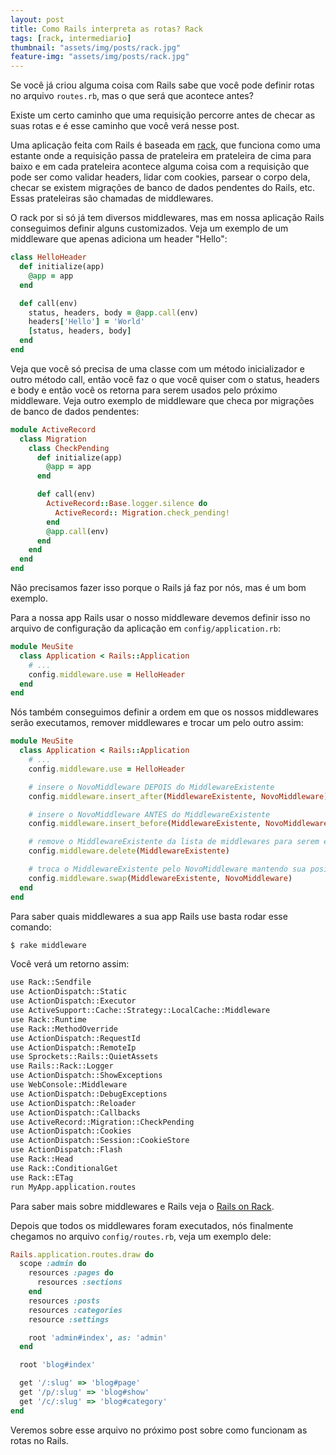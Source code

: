 ```yaml
---
layout: post
title: Como Rails interpreta as rotas? Rack
tags: [rack, intermediario]
thumbnail: "assets/img/posts/rack.jpg"
feature-img: "assets/img/posts/rack.jpg"
---
```


Se você já criou alguma coisa com Rails sabe que você pode definir rotas no arquivo `routes.rb`, mas o que será que acontece antes?

Existe um certo caminho que uma requisição percorre antes de checar as suas rotas e é esse caminho que você verá nesse post.

Uma aplicação feita com Rails é baseada em [rack](https://rack.github.io/), que funciona como uma estante onde a requisição passa de prateleira em prateleira de cima para baixo e em cada prateleira acontece alguma coisa com a requisição que pode ser como validar headers, lidar com cookies, parsear o corpo dela, checar se existem migrações de banco de dados pendentes do Rails, etc. Essas prateleiras são chamadas de middlewares.

O rack por si só já tem diversos middlewares, mas em nossa aplicação Rails conseguimos definir alguns customizados. Veja um exemplo de um middleware que apenas adiciona um header "Hello":

```ruby
class HelloHeader
  def initialize(app)
    @app = app
  end

  def call(env)
    status, headers, body = @app.call(env)
    headers['Hello'] = 'World'
    [status, headers, body]
  end
end
```

Veja que você só precisa de uma classe com um método inicializador e outro método call, então você faz o que você quiser com o status, headers e body e então você os retorna para serem usados pelo próximo middleware. Veja outro exemplo de middleware que checa por migrações de banco de dados pendentes:

```ruby
module ActiveRecord
  class Migration
    class CheckPending
      def initialize(app)
        @app = app
      end

      def call(env)
        ActiveRecord::Base.logger.silence do
          ActiveRecord:: Migration.check_pending!
        end
        @app.call(env)
      end
    end
  end
end
```

Não precisamos fazer isso porque o Rails já faz por nós, mas é um bom exemplo.

Para a nossa app Rails usar o nosso middleware devemos definir isso no arquivo de configuração da aplicação em `config/application.rb`:

```ruby
module MeuSite
  class Application < Rails::Application
    # ...
    config.middleware.use = HelloHeader
  end
end
```

Nós também conseguimos definir a ordem em que os nossos middlewares serão executamos, remover middlewares e trocar um pelo outro assim:

```ruby
module MeuSite
  class Application < Rails::Application
    # ...
    config.middleware.use = HelloHeader

    # insere o NovoMiddleware DEPOIS do MiddlewareExistente
    config.middleware.insert_after(MiddlewareExistente, NovoMiddleware)

    # insere o NovoMiddleware ANTES do MiddlewareExistente
    config.middleware.insert_before(MiddlewareExistente, NovoMiddleware)

    # remove o MiddlewareExistente da lista de middlewares para serem executados
    config.middleware.delete(MiddlewareExistente)

    # troca o MiddlewareExistente pelo NovoMiddleware mantendo sua posição na lista
    config.middleware.swap(MiddlewareExistente, NovoMiddleware)
  end
end
```

Para saber quais middlewares a sua app Rails use basta rodar esse comando:

```bash
$ rake middleware
```

Você verá um retorno assim:

```bash
use Rack::Sendfile
use ActionDispatch::Static
use ActionDispatch::Executor
use ActiveSupport::Cache::Strategy::LocalCache::Middleware
use Rack::Runtime
use Rack::MethodOverride
use ActionDispatch::RequestId
use ActionDispatch::RemoteIp
use Sprockets::Rails::QuietAssets
use Rails::Rack::Logger
use ActionDispatch::ShowExceptions
use WebConsole::Middleware
use ActionDispatch::DebugExceptions
use ActionDispatch::Reloader
use ActionDispatch::Callbacks
use ActiveRecord::Migration::CheckPending
use ActionDispatch::Cookies
use ActionDispatch::Session::CookieStore
use ActionDispatch::Flash
use Rack::Head
use Rack::ConditionalGet
use Rack::ETag
run MyApp.application.routes
```


Para saber mais sobre middlewares e Rails veja o [Rails on Rack](http://guides.rubyonrails.org/rails_on_rack.html).

Depois que todos os middlewares foram executados, nós finalmente chegamos no arquivo `config/routes.rb`, veja um exemplo dele:

```ruby
Rails.application.routes.draw do
  scope :admin do
    resources :pages do
      resources :sections
    end
    resources :posts
    resources :categories
    resource :settings

    root 'admin#index', as: 'admin'
  end

  root 'blog#index'

  get '/:slug' => 'blog#page'
  get '/p/:slug' => 'blog#show'
  get '/c/:slug' => 'blog#category'
end
```

Veremos sobre esse arquivo no próximo post sobre como funcionam as rotas no Rails.
